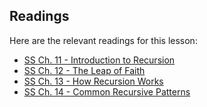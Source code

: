 ## Readings

Here are the relevant readings for this lesson:

  * [SS Ch. 11 - Introduction to Recursion](http://www.cs.berkeley.edu/~bh/ssch11/recursion.html)
  * [SS Ch. 12 - The Leap of Faith](http://www.cs.berkeley.edu/~bh/ssch12/leap.html)
  * [SS Ch. 13 - How Recursion Works](http://www.cs.berkeley.edu/~bh/ssch13/convince-recur.html)
  * [SS Ch. 14 - Common Recursive Patterns](http://www.cs.berkeley.edu/~bh/ssch14/recur-patterns.html)

